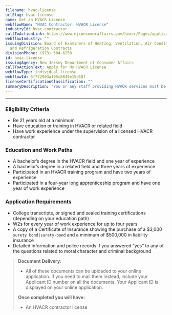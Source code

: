 ```yaml
---
filename: hvac-license
urlSlug: hvac-license
name: Get an HVACR License
webflowName: "HVAC Contractor: HVACR License"
industryId: hvac-contractor
callToActionLink: https://www.njconsumeraffairs.gov/hvacr/Pages/applications.aspx
webflowIndustry: ""
issuingDivision: Board of Examiners of Heating, Ventilation, Air Conditioning
  and Refrigeration Contracts
divisionPhone: (973) 504-6250
id: hvac-license
issuingAgency: New Jersey Department of Consumer Affairs
callToActionText: Apply for My HVACR License
webflowType: individual-license
webflowId: 5f772993a195c8849e15b18f
licenseCertificationClassification: ""
summaryDescription: "You or any staff providing HVACR services must be licensed as an HVACR contractor."
---
```


---

### Eligibility Criteria

- Be 21 years old at a minimum
- Have education or training in HVACR or related field
- Have work experience under the supervision of a licensed HVACR contractor

### Education and Work Paths

- A bachelor’s degree in the HVACR field and one year of experience
- A bachelor’s degree in a related field and three years of experience
- Participated in an HVACR training program and have two years of experience
- Participated in a four-year long apprenticeship program and have one year of work experience

### Application Requirements

- College transcripts, or signed and sealed training certifications (depending on your education path)
- W2s for every year of work experience for up to four years
- A copy of a Certificate of Insurance showing the purchase of a $3,000 `surety bond|surety-bond` and a minimum of $500,000 in liability insurance
- Detailed information and police records if you answered “yes” to any of the questions related to moral character and criminal background

> **Document Delivery:**
>
> - All of these documents can be uploaded to your online application. If you need to mail them instead, include your Applicant ID number on all the documents. Your Applicant ID is displayed on your online application.
>
> **Once completed you will have:**
>
> - An HVACR contractor license
